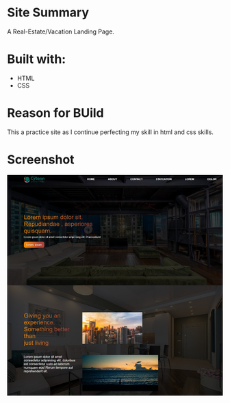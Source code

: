 # Site Summary
A Real-Estate/Vacation Landing Page.

# Built with:
* HTML
* CSS

# Reason for BUild
This a practice site as I continue perfecting my skill in html and css skills.

# Screenshot
![](Images/desktop-view.png)